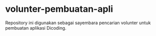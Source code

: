 # volunter-pembuatan-apli
Repository ini digunakan sebagai sayembara pencarian volunter untuk pembuatan aplikasi Dicoding. 
